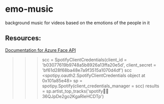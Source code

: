 # emo-music
background music for videos based on the emotions of the people in it

## Resources:
[Documentation for Azure Face API](https://docs.microsoft.com/en-us/azure/cognitive-services/Face/QuickStarts/Python)

>>> scc = SpotifyClientCredentials(client_id = 'b03077619b9748a5b8926a13ffa20e5d', client_secret = 'bf61d28f68ba48e7a9f3515a1070d4df')
>>> scc
<spotipy.oauth2.SpotifyClientCredentials object at 0x101a85e48>
>>> sp = spotipy.Spotify(client_credentials_manager = scc)
>>> results = sp.artist_top_tracks('spotify:artist:36QJpDe2go2KgaRleHCDTp')
